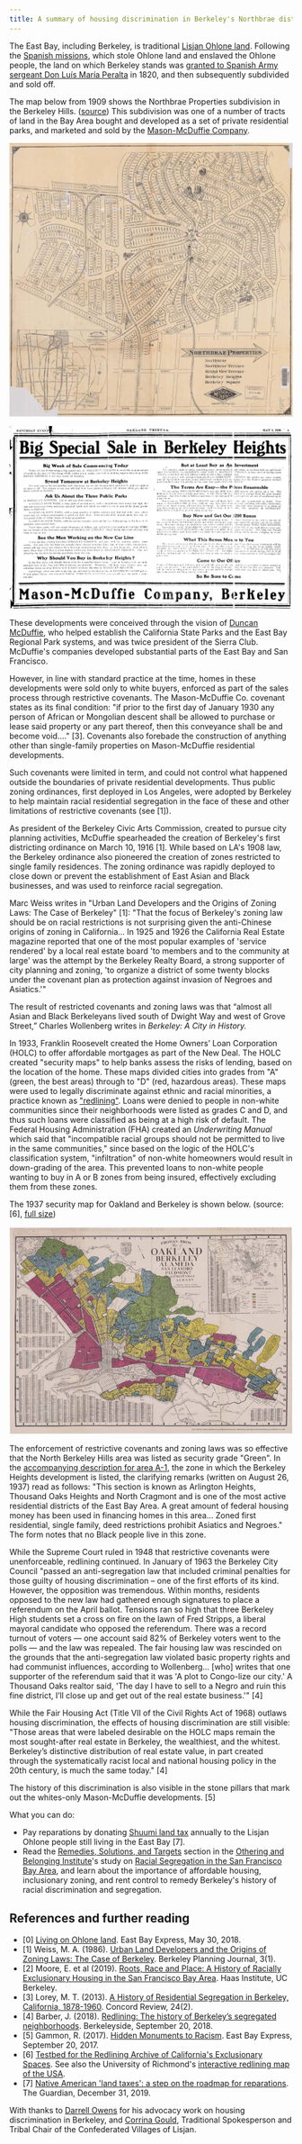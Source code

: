 ```yaml
---
title: A summary of housing discrimination in Berkeley's Northbrae district
---
```


The East Bay, including Berkeley, is traditional
[Lisjan Ohlone land](https://sogoreate-landtrust.com/shuumi-land-tax/#). Following
the
[Spanish missions](https://en.wikipedia.org/wiki/Spanish_missions_in_California#cite_note-4),
which stole Ohlone land and enslaved the Ohlone people, the land on
which Berkeley stands was
[granted to Spanish Army sergeant Don Luís María Peralta](https://en.wikipedia.org/wiki/Rancho_San_Antonio_(Peralta))
in 1820, and then subsequently subdivided and sold off.

The map below from 1909 shows the Northbrae Properties subdivision in
the Berkeley
Hills. ([source](https://digicoll.lib.berkeley.edu/record/58662))
This subdivision was one of a number of tracts of land in the Bay Area bought and developed as a set
of private residential parks, and marketed and sold by the
[Mason-McDuffie Company](https://oac.cdlib.org/findaid/ark:/13030/tf800006jp/admin/#bioghist-1.3.4).

![Northbrae Properties 1909](images/northbrae_properties_1909_thumb.jpeg)

![Berkeley Heights advertisement](images/berkeley_heights.png)

These developments were conceived through the vision of
[Duncan McDuffie](https://en.wikipedia.org/wiki/Duncan_McDuffie), who
helped establish the California State Parks and the East Bay Regional
Park systems, and was twice president of the Sierra Club. McDuffie's
companies developed substantial parts of the East Bay and San
Francisco.

However, in line with standard practice at the time, homes in these
developments were sold only to white buyers, enforced as part of the
sales process through restrictive covenants. The Mason-McDuffie Co. covenant states as
its final condition: "if prior to the first day of January 1930 any
person of African or Mongolian descent shall be allowed to purchase or
lease said property or any part thereof, then this conveyance shall be
and become void...." [3]. Covenants also forebade the construction of
anything other than single-family properties on Mason-McDuffie
residential developments.

Such covenants were limited in term, and could not control
what happened outside the boundaries of private residential
developments. Thus public zoning ordinances, first deployed in Los Angeles,
were adopted by Berkeley to help maintain racial residential
segregation in the face of these and other limitations of restrictive
covenants (see [1]).

As president of the Berkeley Civic Arts Commission, created to pursue
city planning activities, McDuffie spearheaded the creation of
Berkeley's first districting ordinance on March 10, 1916 [1]. While
based on LA's 1908 law, the Berkeley ordinance also pioneered the
creation of zones restricted to single family residences. The zoning
ordinance was rapidly deployed to close down or prevent the
establishment of East Asian and Black businesses, and was used to
reinforce racial segregation.

Marc Weiss writes in "Urban Land Developers and the Origins of Zoning
Laws: The Case of Berkeley" [1]: "That the focus of Berkeley's zoning
law should be on racial restrictions is not
surprising given the anti-Chinese origins of zoning in
California... In 1925 and 1926 the California Real Estate magazine 
reported that one of the most popular examples of 'service rendered'
by a local real estate board 'to members and to the community at
large' was the attempt by the Berkeley Realty Board, a strong
supporter of city planning and zoning, 'to organize a district of some
twenty blocks under the covenant plan as protection against invasion
of Negroes and Asiatics.'"

The result of restricted covenants and zoning laws was that “almost
all Asian and Black Berkeleyans lived south of Dwight Way and west of
Grove Street,” Charles Wollenberg writes in _Berkeley: A City in
History._

In 1933, Franklin Roosevelt created the Home Owners’ Loan Corporation
(HOLC) to offer affordable mortgages as part of the New Deal. The HOLC
created "security maps" to help banks assess the risks of lending,
based on the location of the home. These maps divided cities into
grades from "A" (green, the best areas) through to "D" (red, hazardous
areas). These maps were used to legally discriminate against ethnic
and racial minorities, a practice known as ["redlining"](https://www.npr.org/2017/05/03/526655831/a-forgotten-history-of-how-the-u-s-government-segregated-america). Loans
were denied to people in non-white communities since their neighborhoods were
listed as grades C and D, and thus such loans were classified as being at a high risk of default. The Federal Housing Administration (FHA) created an _Underwriting Manual_ which said that "incompatible racial groups should not be permitted to live in the same communities," since based on the logic of the HOLC's classification system, "infiltration" of non-white homeowners would result in down-grading of the area.  This prevented loans to non-white people wanting to buy in A or B zones from being insured, effectively excluding them from these zones.

The 1937 security map for Oakland and Berkeley is shown
below. (source: [6], [full size](images/oakland-berkeley-redline.jpg))

![Security map for Oakland and Berkeley](images/oakland-berkeley-redline-thumb.jpeg)

The enforcement of restrictive covenants and zoning laws was so effective that the
North Berkeley Hills area was listed as security grade "Green". In the
[accompanying description for area A-1](images/berkeley-a1.pdf), the zone in which the Berkeley
Heights development is listed, the clarifying remarks (written on
August 26, 1937) read as follows:
"This section is known as Arlington Heights, Thousand Oaks Heights and
North Cragmont and is one of the most active residential districts of
the East Bay Area. A great amount of federal housing money has been
used in financing homes in this area... Zoned first residential,
single family, deed restrictions prohibit Asiatics and Negroes." The
form notes that no Black people live in this zone.

While the Supreme Court ruled in 1948 that restrictive covenants were
unenforceable, redlining continued. In January of 1963 the Berkeley
City Council "passed an anti-segregation law that included criminal
penalties for those guilty of housing discrimination – one of the
first efforts of its kind. However, the opposition was
tremendous. Within months, residents opposed to the new law had
gathered enough signatures to place a referendum on the April
ballot. Tensions ran so high that three Berkeley High students set a
cross on fire on the lawn of Fred Stripps, a liberal mayoral candidate
who opposed the referendum. There was a record turnout of voters — one
account said 82% of Berkeley voters went to the polls  — and the law
was repealed. The fair housing law was rescinded on the grounds that
the anti-segregation law violated basic property rights and had
communist influences, according to Wollenberg... [who] writes
that one supporter of the referendum said that it was 'A plot to
Congo-lize our city.' A Thousand Oaks realtor said, 'The day I have to
sell to a Negro and ruin this fine district, I’ll close up and get out
of the real estate business.'" [4] 

While the Fair Housing Act (Title VII of the Civil Rights Act of 1968)
outlaws housing discrimination, the effects of housing discrimination
are still visible: "Those areas that were labeled desirable on
the HOLC maps remain the most sought-after real estate in Berkeley,
the wealthiest, and the whitest. Berkeley’s distinctive distribution
of real estate value, in part created through the systematically
racist local and national housing policy in the 20th century, is much
the same today." [4]

The history of this discrimination is also visible in the stone pillars
that mark out the whites-only Mason-McDuffie developments. [5]

What you can do:

- Pay reparations by donating
[Shuumi land tax](https://sogoreate-landtrust.org/) annually to the
Lisjan Ohlone people still living in the East Bay [7].
- Read the
[Remedies, Solutions, and Targets](https://belonging.berkeley.edu/racial-segregation-san-francisco-bay-area-part-5)
section in the
[Othering and Belonging Institute](https://belonging.berkeley.edu/)'s
study on
[Racial Segregation in the San Francisco Bay Area](https://belonging.berkeley.edu/segregationinthebay),
and learn about the importance of affordable housing, inclusionary
zoning, and rent control to remedy Berkeley's history of racial
discrimination and segregation.

## References and further reading

- [0]
[Living on Ohlone land](https://m.eastbayexpress.com/oakland/living-on-ohlone-land/Content?oid=16512595&showFullText=true). East
Bay Express, May 30, 2018.
- [1] Weiss, M. A. (1986).
[Urban Land Developers and the Origins of Zoning Laws: The Case of Berkeley](https://escholarship.org/uc/item/26b8d8zh).
Berkeley Planning Journal, 3(1).
- [2] Moore, E. et al
(2019). [Roots, Race and Place: A History of Racially Exclusionary Housing in the San Francisco Bay Area](https://belonging.berkeley.edu/rootsraceplace).
Haas Institute, UC Berkeley.
- [3] Lorey,
M. T. (2013). [A History of Residential Segregation in Berkeley, California, 1878-1960](http://www.schoolinfosystem.org/pdf/2014/06/04SegregationinCA24-2.pdf).
Concord Review, 24(2).
- [4] Barber,
J. (2018). [Redlining: The history of Berkeley’s segregated neighborhoods](https://www.berkeleyside.com/2018/09/20/redlining-the-history-of-berkeleys-segregated-neighborhoods).
Berkeleyside, September 20, 2018.
- [5] Gammon,
R. (2017). [Hidden Monuments to Racism](https://www.eastbayexpress.com/oakland/hidden-monuments-to-racism/Content?oid=9251259). East
Bay Express, September 20, 2017.
- [6] [Testbed for the Redlining Archive of California's Exclusionary Spaces](http://salt.umd.edu/T-RACES/). See also the University of Richmond's [interactive redlining map of the USA](https://dsl.richmond.edu/panorama/redlining/#loc=5/39.1/-94.58).
- [7]
[Native American 'land taxes': a step on the roadmap for reparations](https://www.theguardian.com/us-news/2019/dec/31/native-american-land-taxes-reparations). The
Guardian, December 31, 2019.

With thanks to [Darrell Owens](https://twitter.com/IDoTheThinking) for
his advocacy work on housing discrimination in Berkeley, and [Corrina
Gould](https://womensearthalliance.org/weawomen/2019-us-accelerator/corrina-gould/), Traditional Spokesperson and Tribal Chair of the Confederated
Villages of Lisjan.
